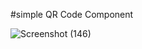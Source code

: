 #simple QR Code Component

![Screenshot (146)](https://github.com/deepika9107/FM_challenges/assets/61866423/721a21d4-583d-4f72-8360-e77cb062127c)
